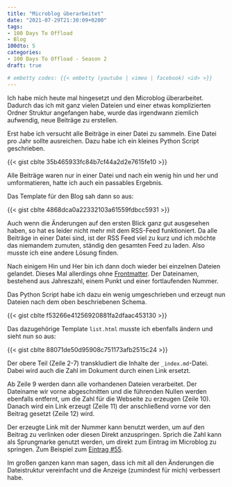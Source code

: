 ```yaml
---
title: "Microblog überarbeitet"
date: "2021-07-29T21:30:09+0200"
tags:
- 100 Days To Offload
- Blog
100dto: 5
categories:
- 100 Days To Offload - Season 2
draft: true

# embetty codes: {{< embetty (youtube | vimeo | facebook) <id> >}}
---
```


Ich habe mich heute mal hingesetzt und den Microblog überarbeitet. Dadurch das ich mit ganz vielen Dateien und einer etwas komplizierten Ordner Struktur angefangen habe, wurde das irgendwann ziemlich aufwendig, neue Beiträge zu erstellen.

Erst habe ich versucht alle Beiträge in einer Datei zu sammeln. Eine Datei pro Jahr sollte ausreichen. Dazu habe ich ein kleines Python Script geschrieben.

{{< gist cblte 35b465933fc84b7cf44a2d2e7615fe10 >}}

Alle Beiträge waren nur in einer Datei und nach ein wenig hin und her und umformatieren, hatte ich auch ein passables Ergebnis.

Das Template für den Blog sah dann so aus:

{{< gist cblte 4868dca0a22332103a61559fdbcc5931 >}}

Auch wenn die Änderungen auf den ersten Blick ganz gut ausgesehen haben, so hat es leider nicht mehr mit dem RSS-Feed funktioniert. Da alle Beiträge in einer Datei sind, ist der RSS Feed viel zu kurz und ich möchte das niemandem zumuten, ständig den gesamten Feed zu laden. Also musste ich eine andere Lösung finden.

Nach einigem Hin und Her bin ich dann doch wieder bei einzelnen Dateien gelandet. Dieses Mal allerdings ohne [Frontmatter](https://gohugo.io/content-management/front-matter/). Der Dateinamen, bestehend aus Jahreszahl, einem Punkt und einer fortlaufenden Nummer.

Das Python Script habe ich dazu ein wenig umgeschrieben und erzeugt nun Dateien nach dem oben beschriebenen Schema.

{{< gist cblte f53266e41256920881fa2dfaac453130 >}}

Das dazugehörige Template `list.html` musste ich ebenfalls ändern und sieht nun so aus:

{{< gist cblte 88071de50d95908c751173afb2515c24 >}}

Der obere Teil (Zeile 2-7) transkludiert die Inhalte der `_index.md`-Datei. Dabei wird auch die Zahl im Dokument durch einen Link ersetzt.

Ab Zeile 9 werden dann alle vorhandenen Dateien verarbeitet. Der Dateiname wir vorne abgeschnitten und die führenden Nullen werden ebenfalls entfernt, um die Zahl für die Webseite zu erzeugen (Zeile 10). Danach wird ein Link erzeugt (Zeile 11) der anschließend vorne vor den Beitrag gesetzt (Zeile 12) wird.

Der erzeugte Link mit der Nummer kann benutzt werden, um auf den Beitrag zu verlinken oder diesen Direkt anzuspringen. Sprich die Zahl kann als Sprungmarke genutzt werden, um direkt zum Eintrag im Microblog zu springen. Zum Beispiel zum [Eintrag #55](/microblog/#55).

Im großen ganzen kann man sagen, dass ich mit all den Änderungen die Dateistruktur vereinfacht und die Anzeige (zumindest für mich) verbessert habe.

<!--more-->
